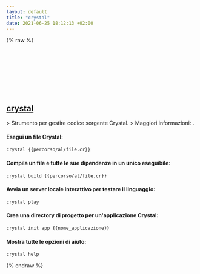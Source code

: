 ```yaml
---
layout: default
title: "crystal"
date: 2021-06-25 18:12:13 +02:00
---
```

{% raw %}
<h2 id="crystal">
  <a href="/it/common/crystal.html">crystal</a> <a href="#crystal"><svg class="icon">
    <use href="/assets/images/unicode_sprite.svg#link" />
  </svg></a>
</h2>
> Strumento per gestire codice sorgente Crystal.
> Maggiori informazioni: <https://crystal-lang.org/reference/using_the_compiler>.

#### Esegui un file Crystal:
```shell
crystal {{percorso/al/file.cr}}
```
#### Compila un file e tutte le sue dipendenze in un unico eseguibile:
```shell
crystal build {{percorso/al/file.cr}}
```
#### Avvia un server locale interattivo per testare il linguaggio:
```shell
crystal play
```
#### Crea una directory di progetto per un'applicazione Crystal:
```shell
crystal init app {{nome_applicazione}}
```
#### Mostra tutte le opzioni di aiuto:
```shell
crystal help
```
{% endraw %}
